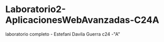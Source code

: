 # Laboratorio2-AplicacionesWebAvanzadas-C24A

laboratorio completo - Estefani Davila Guerra c24 -"A"
